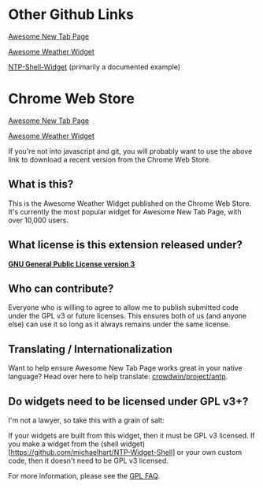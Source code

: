 Other Github Links
==================
[Awesome New Tab Page](https://github.com/michaelhart/Awesome-New-Tab-Page)

[Awesome Weather Widget](https://github.com/michaelhart/Awesome-Weather-Widget)

[NTP-Shell-Widget](https://github.com/michaelhart/NTP-Widget-Shell) (primarily a documented example)

Chrome Web Store
================
[Awesome New Tab Page](https://chrome.google.com/webstore/detail/mgmiemnjjchgkmgbeljfocdjjnpjnmcg)

[Awesome Weather Widget](https://chrome.google.com/webstore/detail/goeepbfnllchoihkoiecpkkekbpfiboc)

If you're not into javascript and git, you will probably want to use the above link to download a recent version from the Chrome Web Store.

What is this?
-------------
This is the Awesome Weather Widget published on the Chrome Web Store. It's currently the most popular widget for Awesome New Tab Page,
with over 10,000 users.

What license is this extension released under?
----------------------------------------------
__[GNU General Public License version 3](https://www.gnu.org/licenses/gpl-3.0.txt)__

Who can contribute?
-------------------
Everyone who is willing to agree to allow me to publish submitted code under the GPL v3 or future licenses. This ensures both of us (and anyone else) can use it so long as it always remains under the same license.

Translating / Internationalization
----------------------------------
Want to help ensure Awesome New Tab Page works great in your native language? Head over here to help translate: [crowdwin/project/antp](https://crowdin.net/project/antp/).

Do widgets need to be licensed under GPL v3+?
---------------------------------------------
I'm not a lawyer, so take this with a grain of salt:

If your widgets are built from this widget, then it must be GPL v3 licensed. If you make a widget from the (shell widget)[https://github.com/michaelhart/NTP-Widget-Shell] or your own custom code, then it doesn't need to be GPL v3 licensed.

For more information, please see the [GPL FAQ](http://www.gnu.org/licenses/gpl-faq.html).